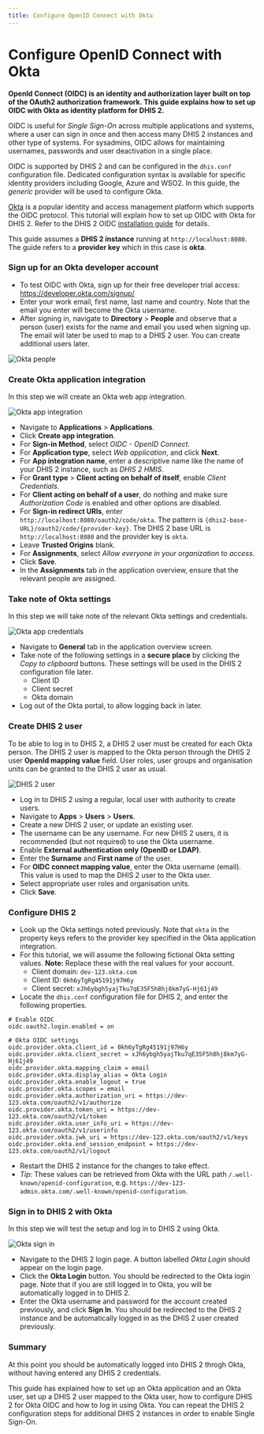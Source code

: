 ```yaml
---
title: Configure OpenID Connect with Okta
---
```


# Configure OpenID Connect with Okta

**OpenId Connect (OIDC) is an identity and authorization layer built on top of the OAuth2 authorization framework. This guide explains how to set up OIDC with Okta as identity platform for DHIS 2.**

OIDC is useful for _Single Sign-On_ across multiple applications and systems, where a user can sign in once and then access many DHIS 2 instances and other type of systems. For sysadmins, OIDC allows for maintaining usernames, passwords and user deactivation in a single place. 

OIDC is supported by DHIS 2 and can be configured in the `dhis.conf` configuration file. Dedicated configuration syntax is available for specific identity providers including Google, Azure and WSO2. In this guide, the _generic_ provider will be used to configure Okta.

[Okta](https://www.okta.com/) is a popular identity and access management platform which supports the OIDC protocol. This tutorial will explain how to set up OIDC with Okta for DHIS 2. Refer to the DHIS 2 OIDC [installation guide](https://docs.dhis2.org/en/manage/performing-system-administration/dhis-core-version-236/installation.html#install_oidc_configuration) for details.

This guide assumes a **DHIS 2 instance** running at `http://localhost:8080`. The guide refers to a **provider key** which in this case is **okta**.

### Sign up for an Okta developer account

* To test OIDC with Okta, sign up for their free developer trial access: https://developer.okta.com/signup/
* Enter your work email, first name, last name and country. Note that the email you enter will become the Okta username.
* After signing in, navigate to **Directory** > **People** and observe that a person (user) exists for the name and email you used when signing up. The email will later be used to map to a DHIS 2 user. You can create additional users later.

![Okta people](resources/images/okta_oidc_people.png)

### Create Okta application integration

In this step we will create an Okta web app integration.

![Okta app integration](resources/images/okta_oidc_app_integration.png)

* Navigate to **Applications** > **Applications**.
* Click **Create app integration**.
* For **Sign-in Method**, select *OIDC - OpenID Connect*.
* For **Application type**, select *Web application*, and click **Next**.
* For **App integration name**, enter a descriptive name like the name of your DHIS 2 instance, such as _DHIS 2 HMIS_.
* For **Grant type** > **Client acting on behalf of itself**, enable *Client Credentials*.
* For **Client acting on behalf of a user**, do nothing and make sure *Authorization Code* is enabled and other options are disabled.
* For **Sign-in redirect URIs**, enter `http://localhost:8080/oauth2/code/okta`. The pattern is `{dhis2-base-URL}/oauth2/code/{provider-key}`. The DHIS 2 base URL is `http://localhost:8080` and the provider key is `okta`.
* Leave **Trusted Origins** blank.
* For **Assignments**, select *Allow everyone in your organization to access*.
* Click **Save**.
* In the **Assignments** tab in the application overview, ensure that the relevant people are assigned.

### Take note of Okta settings

In this step we will take note of the relevant Okta settings and credentials.

![Okta app credentials](resources/images/okta_oidc_app_credentials.png)

* Navigate to **General** tab in the application overview screen.
* Take note of the following settings in a **secure place** by clicking the _Copy to clipboard_ buttons. These settings will be used in the DHIS 2 configuration file later.
    * Client ID  
    * Client secret  
    * Okta domain
* Log out of the Okta portal, to allow logging back in later.

### Create DHIS 2 user

To be able to log in to DHIS 2, a DHIS 2 user must be created for each Okta person. The DHIS 2 user is mapped to the Okta person through the DHIS 2 user **OpenId mapping value** field. User roles, user groups and organisation units can be granted to the DHIS 2 user as usual.

![DHIS 2 user](resources/images/okta_oidc_dhis2_user.png)

* Log in to DHIS 2 using a regular, local user with authority to create users.
* Navigate to **Apps** > **Users** > **Users**.
* Create a new DHIS 2 user, or update an existing user.
* The username can be any username. For new DHIS 2 users, it is recommended (but not required) to use the Okta username.
* Enable **External authentication only (OpenID or LDAP)**.
* Enter the **Surname** and **First name** of the user.
* For **OIDC connect mapping value**, enter the Okta username (email). This value is used to map the DHIS 2 user to the Okta user.
* Select appropriate user roles and organisation units.
* Click **Save**.

### Configure DHIS 2

* Look up the Okta settings noted previously. Note that `okta` in the property keys refers to the provider key specified in the Okta application integration.
* For this tutorial, we will assume the following fictional Okta setting values. **Note:** Replace these with the real values for your account.
    * Client domain: `dev-123.okta.com`
    * Client ID: `0kh6yTgRg45191j97H6y`
    * Client secret: `xJh6ybgh5yajTku7qE35F5h8hj8km7yG-Hj61j49`
* Locate the `dhis.conf` configuration file for DHIS 2, and enter the following properties.

```properties
# Enable OIDC
oidc.oauth2.login.enabled = on

# Okta OIDC settings
oidc.provider.okta.client_id = 0kh6yTgRg45191j97H6y
oidc.provider.okta.client_secret = xJh6ybgh5yajTku7qE35F5h8hj8km7yG-Hj61j49
oidc.provider.okta.mapping_claim = email
oidc.provider.okta.display_alias = Okta Login
oidc.provider.okta.enable_logout = true
oidc.provider.okta.scopes = email
oidc.provider.okta.authorization_uri = https://dev-123.okta.com/oauth2/v1/authorize
oidc.provider.okta.token_uri = https://dev-123.okta.com/oauth2/v1/token
oidc.provider.okta.user_info_uri = https://dev-123.okta.com/oauth2/v1/userinfo
oidc.provider.okta.jwk_uri = https://dev-123.okta.com/oauth2/v1/keys
oidc.provider.okta.end_session_endpoint = https://dev-123.okta.com/oauth2/v1/logout
```

* Restart the DHIS 2 instance for the changes to take effect.
* _Tip:_ These values can be retrieved from Okta with the URL path `/.well-known/openid-configuration`, e.g. `https://dev-123-admin.okta.com/.well-known/openid-configuration`.

### Sign in to DHIS 2 with Okta

In this step we will test the setup and log in to DHIS 2 using Okta.

![Okta sign in](resources/images/okta_oidc_sign_in.png)

* Navigate to the DHIS 2 login page. A button labelled *Okta Login* should appear on the login page.
* Click the **Okta Login** button. You should be redirected to the Okta login page. Note that if you are still logged in to Okta, you will be automatically logged in to DHIS 2.
* Enter the Okta username and password for the account created previously, and click **Sign In**. You should be redirected to the DHIS 2 instance and be automatically logged in as the DHIS 2 user created previously.

### Summary

At this point you should be automatically logged into DHIS 2 throgh Okta, without having entered any DHIS 2 credentials.

This guide has explained how to set up an Okta application and an Okta user, set up a DHIS 2 user mapped to the Okta user, how to configure DHIS 2 for Okta OIDC and how to log in using Okta. You can repeat the DHIS 2 configuration steps for additional DHIS 2 instances in order to enable Single Sign-On.
